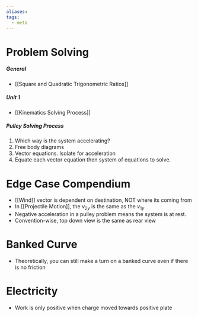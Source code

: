 ```yaml
---
aliases: 
tags:
  - meta
---
```

# Problem Solving
##### General
- [[Square and Quadratic Trigonometric Ratios]]
##### Unit 1
- [[Kinematics Solving Process]]
##### Pulley Solving Process
1. Which way is the system accelerating?
2. Free body diagrams
3. Vector equations. Isolate for acceleration
4. Equate each vector equation then system of equations to solve.
# Edge Case Compendium
- [[Wind]] vector is dependent on destination, NOT where its coming from
- In [[Projectile Motion]], the $v_{2y}$ is the same as the $v_{1y}$
- Negative acceleration in a pulley problem means the system is at rest.
- Convention-wise, top down view is the same as rear view
# Banked Curve
- Theoretically, you can still make a turn on a banked curve even if there is no friction
# Electricity
- Work is only positive when charge moved towards positive plate